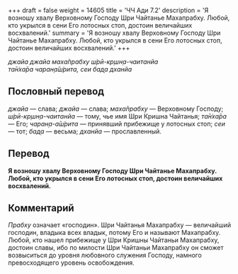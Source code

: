+++
draft = false
weight = 14605
title = 'ЧЧ Ади 7.2'
description = 'Я возношу хвалу Верховному Господу Шри Чайтанье Махапрабху. Любой, кто укрылся в сени Его лотосных стоп, достоин величайших восхвалений.'
summary = 'Я возношу хвалу Верховному Господу Шри Чайтанье Махапрабху. Любой, кто укрылся в сени Его лотосных стоп, достоин величайших восхвалений.'
+++

_джайа джайа маха̄прабху ш́рӣ-кр̣шн̣а-чаитанйа  
та̄н̇ха̄ра чаран̣а̄ш́рита, сеи бад̣а дханйа_

## Пословный перевод

_джайа_ — слава; _джайа_ — слава; _маха̄прабху_ — Верховному Господу; _ш́рӣ_\-_кр̣шн̣а_\-_чаитанйа_ — тому, чье имя Шри Кришна Чайтанья; _та̄н̇ха̄ра_ — Его; _чаран̣а_\-_а̄ш́рита_ — принявший прибежище у лотосных стоп; _сеи_ — тот; _бад̣а_ — весьма; _дханйа_ — прославленный.

## Перевод

**Я возношу хвалу Верховному Господу Шри Чайтанье Махапрабху. Любой, кто укрылся в сени Его лотосных стоп, достоин величайших восхвалений.**

## Комментарий

_Прабху_ означает «господин». Шри Чайтанья Махапрабху — величайший господин, владыка всех владык, потому Его и называют Махапрабху. Любой, кто нашел прибежище у Шри Кришны Чайтаньи Махапрабху, достоин славы, ибо по милости Шри Чайтаньи Махапрабху он сможет возвыситься до уровня любовного служения Господу, намного превосходящего уровень освобождения.
